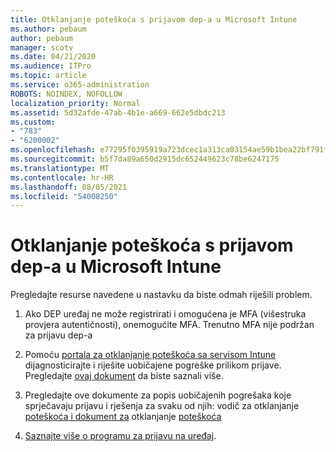 ```yaml
---
title: Otklanjanje poteškoća s prijavom dep-a u Microsoft Intune
ms.author: pebaum
author: pebaum
manager: scotv
ms.date: 04/21/2020
ms.audience: ITPro
ms.topic: article
ms.service: o365-administration
ROBOTS: NOINDEX, NOFOLLOW
localization_priority: Normal
ms.assetid: 5d32afde-47ab-4b1e-a669-662e5dbdc213
ms.custom:
- "783"
- "6200002"
ms.openlocfilehash: e77295f0395919a723dcec1a313ca03154ae59b1bea22bf791f3a0f923cab60d
ms.sourcegitcommit: b5f7da89a650d2915dc652449623c78be6247175
ms.translationtype: MT
ms.contentlocale: hr-HR
ms.lasthandoff: 08/05/2021
ms.locfileid: "54008250"
---
```

# <a name="troubleshoot-issues-with-dep-enrollment-in-microsoft-intune"></a>Otklanjanje poteškoća s prijavom dep-a u Microsoft Intune

Pregledajte resurse navedene u nastavku da biste odmah riješili problem.
  
1. Ako DEP uređaj ne može registrirati i omogućena je MFA (višestruka provjera autentičnosti), onemogućite MFA. Trenutno MFA nije podržan za prijavu dep-a

2. Pomoću [portala za otklanjanje poteškoća sa servisom Intune](https://devicemanagement.microsoft.com/#blade/Microsoft_Intune_DeviceSettings/TroubleshootBlade) dijagnosticirajte i riješite uobičajene pogreške prilikom prijave. Pregledajte [ovaj dokument](https://docs.microsoft.com/intune/help-desk-operators) da biste saznali više.

3. Pregledajte ove dokumente za popis uobičajenih pogrešaka koje sprječavaju prijavu i rješenja za svaku od njih: vodič za otklanjanje [poteškoća i dokument za](https://support.microsoft.com/help/4039809/troubleshooting-ios-device-enrollment-in-intune) otklanjanje [poteškoća](https://docs.microsoft.com/troubleshoot/mem/intune/troubleshoot-device-enrollment-in-intune)

4. [Saznajte više o programu za prijavu na uređaj](https://docs.microsoft.com/intune/device-enrollment-program-enroll-ios).
